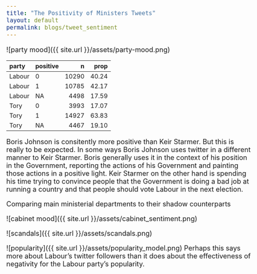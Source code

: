 ```yaml
---
title: "The Positivity of Ministers Tweets"
layout: default
permalink: blogs/tweet_sentiment
---
```


<style type="text/css">
.main-container {
  max-width: 600px;
  margin-left: auto;
  margin-right: auto;
}
body {
  font-size: 18px;
}
</style>

![party mood]({{ site.url }}/assets/party-mood.png)

| party  | positive |     n |  prop |
|:-------|:---------|------:|------:|
| Labour | 0        | 10290 | 40.24 |
| Labour | 1        | 10785 | 42.17 |
| Labour | NA       |  4498 | 17.59 |
| Tory   | 0        |  3993 | 17.07 |
| Tory   | 1        | 14927 | 63.83 |
| Tory   | NA       |  4467 | 19.10 |


Boris Johnson is consitently more positive than Keir Starmer. But this
is really to be expected. In some ways Boris Johnson uses twitter in a
different manner to Keir Starmer. Boris generally uses it in the context
of his position in the Government, reporting the actions of his
Government and painting those actions in a positive light. Keir Starmer
on the other hand is spending his time trying to convince people that
the Government is doing a bad job at running a country and that people
should vote Labour in the next election.

Comparing main ministerial departments to their shadow counterparts



![cabinet mood]({{ site.url }}/assets/cabinet_sentiment.png)



![scandals]({{ site.url }}/assets/scandals.png)



![popularity]({{ site.url }}/assets/popularity_model.png)
Perhaps this says more about Labour’s twitter followers than it does
about the effectiveness of negativity for the Labour party’s popularity.
<br/><br/><br/><br/>
